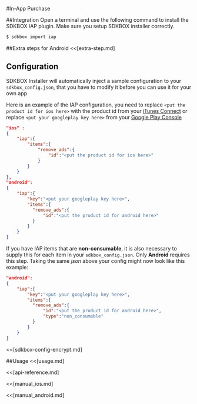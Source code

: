 <!--
Include Base: /Users/niteluo/Projects/store/doc/en/src/iap/v3-cpp
-->

#In-App Purchase

##Integration
Open a terminal and use the following command to install the SDKBOX IAP plugin. Make sure you setup SDKBOX installer correctly.
```bash
$ sdkbox import iap
```

##Extra steps for Android
<<[extra-step.md]

## Configuration
SDKBOX Installer will automatically inject a sample configuration to your `sdkbox_config.json`, that you have to modify it before you can use it for your own app

Here is an example of the IAP configuration, you need to replace `<put the product id for ios here>` with the product id from your [iTunes Connect](http://itunesconnect.apple.com) or  replace `<put your googleplay key here>` from your [Google Play Console](https://play.google.com/apps/publish)
```json
"ios" :
{
    "iap":{
        "items":{
            "remove_ads":{
                "id":"<put the product id for ios here>"
            }
        }
    }
},
"android":
{
    "iap":{
        "key":"<put your googleplay key here>",
        "items":{
          "remove_ads":{
              "id":"<put the product id for android here>"
          }
        }
    }
}
```

If you have IAP items that are __non-consumable__, it is also necessary to supply this for each item in your `sdkbox_config.json`. Only __Android__ requires this step. Taking the same *json* above your config might now look like this example:
```json
"android":
{
    "iap":{
        "key":"<put your googleplay key here>",
        "items":{
          "remove_ads":{
              "id":"<put the product id for android here>",
              "type":"non_consumable"
          }
        }
    }
}
```

<<[sdkbox-config-encrypt.md]

##Usage
<<[usage.md]

<<[api-reference.md]

<<[manual_ios.md]

<<[manual_android.md]
